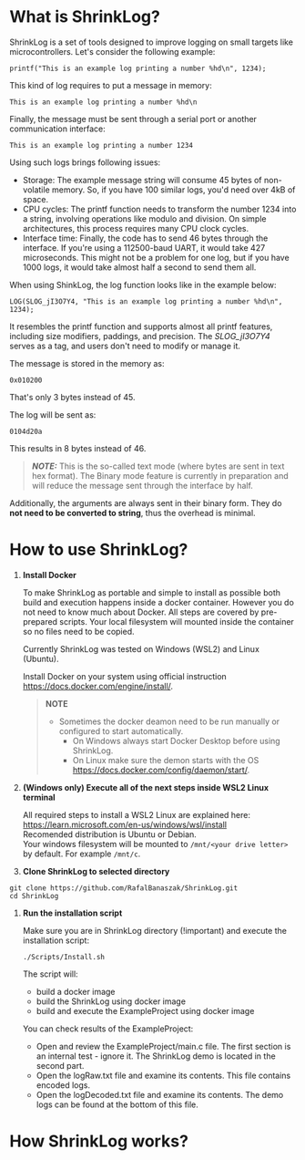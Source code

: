 # What is ShrinkLog?

ShrinkLog is a set of tools designed to improve logging on small targets like microcontrollers. Let's consider the following example:
```
printf("This is an example log printing a number %hd\n", 1234);
```
This kind of log requires to put a message in memory:
```
This is an example log printing a number %hd\n
```
Finally, the message must be sent through a serial port or another communication interface:
```
This is an example log printing a number 1234
```
Using such logs brings following issues:
- Storage: The example message string will consume 45 bytes of non-volatile memory. So, if you have 100 similar logs, you'd need over 4kB of space.
- CPU cycles: The printf function needs to transform the number 1234 into a string, involving operations like modulo and division. On simple architectures, this process requires many CPU clock cycles.
- Interface time: Finally, the code has to send 46 bytes through the interface. If you're using a 112500-baud UART, it would take 427 microseconds. This might not be a problem for one log, but if you have 1000 logs, it would take almost half a second to send them all.

When using ShinkLog, the log function looks like in the example below:
```
LOG(SLOG_jI3O7Y4, "This is an example log printing a number %hd\n", 1234);
```
It resembles the printf function and supports almost all printf features, including size modifiers, paddings, and precision. The *SLOG_jI3O7Y4* serves as a tag, and users don't need to modify or manage it.

The message is stored in the memory as:
```
0x010200
```
That's only 3 bytes instead of 45.

The log will be sent as:
```
0104d20a
```
This results in 8 bytes instead of 46.
> **_NOTE:_**  This is the so-called text mode (where bytes are sent in text hex format). The Binary mode feature is currently in preparation and will reduce the message sent through the interface by half.

Additionally, the arguments are always sent in their binary form. They do **not need to be converted to string**, thus the overhead is minimal.

# How to use ShrinkLog?
1. **Install Docker**

   To make ShrinkLog as portable and simple to install as possible both build and execution happens inside a docker container. However you do not need to know much about Docker. All steps are covered by pre-prepared scripts. Your local filesystem will mounted inside the container so no files need to be copied.

   Currently ShrinkLog was tested on Windows (WSL2) and Linux (Ubuntu).

   Install Docker on your system using official instruction https://docs.docker.com/engine/install/.
   > **NOTE**
   >* Sometimes the docker deamon need to be run manually or configured to start automatically.
   >   * On Windows always start Docker Desktop before using ShrinkLog.
   >   * On Linux make sure the demon starts with the OS https://docs.docker.com/config/daemon/start/.

1. **(Windows only) Execute all of the next steps inside WSL2 Linux terminal**

   All required steps to install a WSL2 Linux are explained here: https://learn.microsoft.com/en-us/windows/wsl/install \
   Recomended distribution is Ubuntu or Debian. \
   Your windows filesystem will be mounted to ```/mnt/<your drive letter>``` by default. For example ```/mnt/c```.
1. **Clone ShrinkLog to selected directory**
```
git clone https://github.com/RafalBanaszak/ShrinkLog.git
cd ShrinkLog
```
1. **Run the installation script**

   Make sure you are in ShrinkLog directory (!important) and execute the installation script:
   ```
   ./Scripts/Install.sh
   ```
   The script will:
   * build a docker image
   * build the ShrinkLog using docker image
   * build and execute the ExampleProject using docker image
   
   You can check results of the ExampleProject:
   * Open and review the ExampleProject/main.c file. The first section is an internal test - ignore it. The ShrinkLog demo is located in the second part.
   * Open the logRaw.txt file and examine its contents. This file contains encoded logs.
   * Open the logDecoded.txt file and examine its contents. The demo logs can be found at the bottom of this file.

# How ShrinkLog works?


